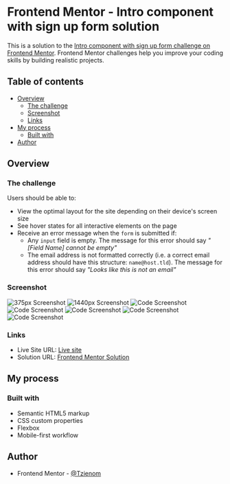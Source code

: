 # Frontend Mentor - Intro component with sign up form solution

This is a solution to the [Intro component with sign up form challenge on Frontend Mentor](https://www.frontendmentor.io/challenges/intro-component-with-signup-form-5cf91bd49edda32581d28fd1). Frontend Mentor challenges help you improve your coding skills by building realistic projects. 

## Table of contents

- [Overview](#overview)
  - [The challenge](#the-challenge)
  - [Screenshot](#screenshot)
  - [Links](#links)
- [My process](#my-process)
  - [Built with](#built-with)
- [Author](#author)


## Overview

### The challenge

Users should be able to:

- View the optimal layout for the site depending on their device's screen size
- See hover states for all interactive elements on the page
- Receive an error message when the `form` is submitted if:
  - Any `input` field is empty. The message for this error should say *"[Field Name] cannot be empty"*
  - The email address is not formatted correctly (i.e. a correct email address should have this structure: `name@host.tld`). The message for this error should say *"Looks like this is not an email"*

### Screenshot

![375px Screenshot](./screenshot/375px.png)
![1440px Screenshot](./screenshot/1440px.png)
![Code Screenshot](./screenshot/code.png)
![Code Screenshot](./screenshot/code2.png)
![Code Screenshot](./screenshot/code3.png)
![Code Screenshot](./screenshot/code4.png)
![Code Screenshot](./screenshot/code5.png)


### Links

- Live Site URL: [Live site](https://tzienom.github.io/Intro-Component-With-Signup-Form-Master/)
- Solution URL: [Frontend Mentor Solution](https://www.frontendmentor.io/solutions/intro-component-with-signup-form-master--fkdr7aJEi)

## My process

### Built with

- Semantic HTML5 markup
- CSS custom properties
- Flexbox
- Mobile-first workflow


## Author

- Frontend Mentor - [@Tzienom](https://www.frontendmentor.io/profile/Tzienom)